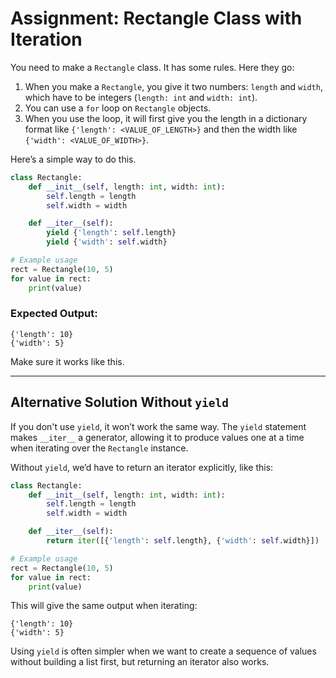 
# Assignment: Rectangle Class with Iteration

You need to make a `Rectangle` class. It has some rules. Here they go:

1. When you make a `Rectangle`, you give it two numbers: `length` and `width`, which have to be integers (`length: int` and `width: int`).
2. You can use a `for` loop on `Rectangle` objects.
3. When you use the loop, it will first give you the length in a dictionary format like `{'length': <VALUE_OF_LENGTH>}` and then the width like `{'width': <VALUE_OF_WIDTH>}`.

Here’s a simple way to do this.

```python
class Rectangle:
    def __init__(self, length: int, width: int):
        self.length = length
        self.width = width

    def __iter__(self):
        yield {'length': self.length}
        yield {'width': self.width}

# Example usage
rect = Rectangle(10, 5)
for value in rect:
    print(value)
```

### Expected Output:
```
{'length': 10}
{'width': 5}
```

Make sure it works like this.

---

## Alternative Solution Without `yield`

If you don't use `yield`, it won’t work the same way. The `yield` statement makes `__iter__` a generator, allowing it to produce values one at a time when iterating over the `Rectangle` instance.

Without `yield`, we’d have to return an iterator explicitly, like this:

```python
class Rectangle:
    def __init__(self, length: int, width: int):
        self.length = length
        self.width = width

    def __iter__(self):
        return iter([{'length': self.length}, {'width': self.width}])

# Example usage
rect = Rectangle(10, 5)
for value in rect:
    print(value)
```

This will give the same output when iterating:

```
{'length': 10}
{'width': 5}
```

Using `yield` is often simpler when we want to create a sequence of values without building a list first, but returning an iterator also works.
